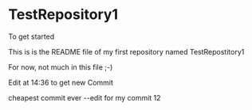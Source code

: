 # TestRepository1
To get started

This is is the README file of my first repository named TestRepostitory1

For now, not much in this file ;-)

Edit at 14:36 to get new Commit

cheapest commit ever --edit for my commit 12

